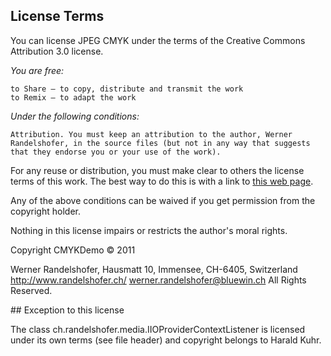 ## License Terms

You can license JPEG CMYK under the terms of the Creative Commons Attribution 3.0 license.

*You are free:*

    to Share — to copy, distribute and transmit the work
    to Remix — to adapt the work

*Under the following conditions:*

    Attribution. You must keep an attribution to the author, Werner Randelshofer, in the source files (but not in any way that suggests that they endorse you or your use of the work).

For any reuse or distribution, you must make clear to others the license terms of this work. The best way to do this is with a link to [this web page](http://creativecommons.org/licenses/by/3.0/).

Any of the above conditions can be waived if you get permission from the copyright holder.

Nothing in this license impairs or restricts the author's moral rights.

Copyright
CMYKDemo © 2011

Werner Randelshofer, Hausmatt 10, Immensee, CH-6405, Switzerland
http://www.randelshofer.ch/
werner.randelshofer@bluewin.ch
All Rights Reserved.

## Exception to this license

The class ch.randelshofer.media.IIOProviderContextListener is licensed under its own terms (see file header) and copyright belongs to Harald Kuhr.